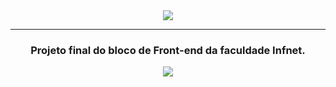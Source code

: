 <div align="center">
  <center><img src="https://i.ibb.co/7Nf7sr9/1.png"/></center>
  <hr/>
  <h3>Projeto final do bloco de Front-end da faculdade Infnet.</h3>
  <center><img src="https://i.ibb.co/6tb7TMN/2121.png"/></center>
  </div>
